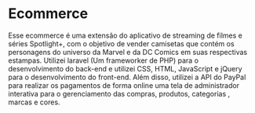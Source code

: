 # Ecommerce
Esse ecommerce é uma extensão do aplicativo de streaming de filmes e séries Spotlight+, com o objetivo de vender camisetas que contém os personagens do universo da Marvel e da DC Comics em suas respectivas estampas. Utilizei laravel (Um frameworker de PHP) para o desenvolvimento
do back-end e utilizei CSS, HTML, JavaScript e jQuery para o desenvolvimento do front-end. Além disso, utilizei a API do PayPal para realizar os pagamentos de forma online uma tela de administrador interativa para o gerenciamento das compras, produtos, categorias
, marcas e cores.
